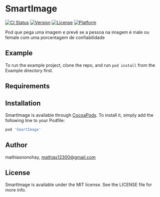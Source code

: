 # SmartImage

[![CI Status](https://img.shields.io/travis/mathiasnonohay/SmartImage.svg?style=flat)](https://travis-ci.org/mathiasnonohay/SmartImage)
[![Version](https://img.shields.io/cocoapods/v/SmartImage.svg?style=flat)](https://cocoapods.org/pods/SmartImage)
[![License](https://img.shields.io/cocoapods/l/SmartImage.svg?style=flat)](https://cocoapods.org/pods/SmartImage)
[![Platform](https://img.shields.io/cocoapods/p/SmartImage.svg?style=flat)](https://cocoapods.org/pods/SmartImage)

Pod que pega uma imagem e prevê se a pessoa na imagem é male ou female com uma porcentagem de confiabilidade

## Example

To run the example project, clone the repo, and run `pod install` from the Example directory first.

## Requirements

## Installation

SmartImage is available through [CocoaPods](https://cocoapods.org). To install
it, simply add the following line to your Podfile:

```ruby
pod 'SmartImage'
```

## Author

mathiasnonohay, mathias12300@gmail.com

## License

SmartImage is available under the MIT license. See the LICENSE file for more info.
